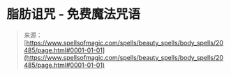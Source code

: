<!--yml

分类: 未分类

日期：2024年06月12日 19:03:20

-->

# 脂肪诅咒 - 免费魔法咒语

> 来源：[https://www.spellsofmagic.com/spells/beauty_spells/body_spells/20485/page.html#0001-01-01](https://www.spellsofmagic.com/spells/beauty_spells/body_spells/20485/page.html#0001-01-01)
